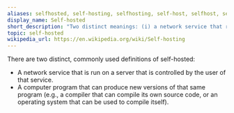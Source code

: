 ```yaml
---
aliases: selfhosted, self-hosting, selfhosting, self-host, selfhost, self-hostable, selfhostable
display_name: Self-hosted
short_description: "Two distinct meanings: (i) a network service that runs on a user's server; or (ii) a computer program that can compile itself."
topic: self-hosted
wikipedia_url: https://en.wikipedia.org/wiki/Self-hosting
---
```


There are two distinct, commonly used definitions of self-hosted:

- A network service that is run on a server that is controlled by the
  user of that service.
- A computer program that can produce new versions of that same
  program (e.g., a compiler that can compile its own source code, or
  an operating system that can be used to compile itself).
